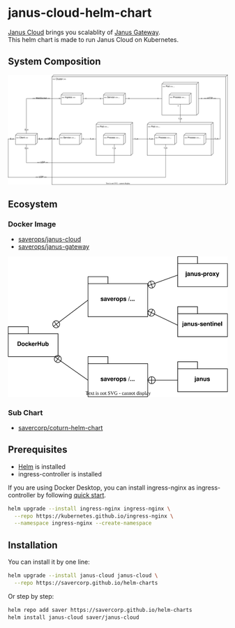 # janus-cloud-helm-chart

[Janus Cloud](https://github.com/OpenSight/janus-cloud) brings you scalablity of [Janus Gateway](https://janus.conf.meetecho.com).  
This helm chart is made to run Janus Cloud on Kubernetes.

## System Composition

![deployment diagram](./deployment-diagram.svg)

## Ecosystem

### Docker Image

- [saverops/janus-cloud](https://hub.docker.com/r/saverops/janus-cloud)
- [saverops/janus-gateway](https://hub.docker.com/r/saverops/janus-gateway)

![package-diagram](./package-diagram.svg)

### Sub Chart

- [savercorp/coturn-helm-chart](https://github.com/savercorp/coturn-helm-chart)

## Prerequisites

- [Helm](https://helm.sh) is installed
- ingress-controller is installed

If you are using Docker Desktop, you can install ingress-nginx as ingress-controller by following [quick start](https://kubernetes.github.io/ingress-nginx/deploy/#quick-start).

```bash
helm upgrade --install ingress-nginx ingress-nginx \
  --repo https://kubernetes.github.io/ingress-nginx \
  --namespace ingress-nginx --create-namespace
```

## Installation

You can install it by one line:

```bash
helm upgrade --install janus-cloud janus-cloud \
  --repo https://savercorp.github.io/helm-charts
```

Or step by step:

```bash
helm repo add saver https://savercorp.github.io/helm-charts
helm install janus-cloud saver/janus-cloud
```
